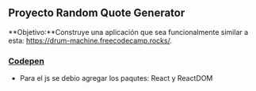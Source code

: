 
## Proyecto Random Quote Generator

**Objetivo:**Construye una aplicación que sea funcionalmente similar a esta: https://drum-machine.freecodecamp.rocks/.


### [Codepen](https://codepen.io/IaconoG/pen/BaGYXBq)

- Para el js se debio agregar los paqutes: React y ReactDOM

